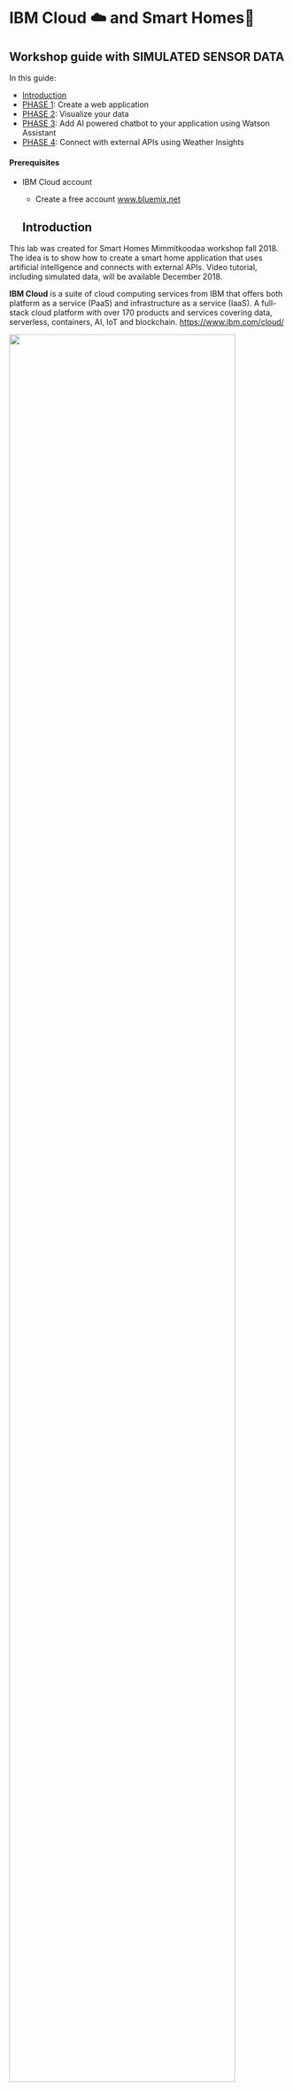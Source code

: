 # IBM Cloud :cloud: and Smart Homes:house_with_garden:
## Workshop guide with SIMULATED SENSOR DATA

In this guide:
  - [Introduction](#introduction)
  - [PHASE 1](#phase-1): Create a web application
  - [PHASE 2](#phase-2): Visualize your data
  - [PHASE 3](#phase-3): Add AI powered chatbot to your application using Watson Assistant 
  - [PHASE 4](#phase-4): Connect with external APIs using Weather Insights

  
  
  #### Prerequisites
- IBM Cloud account
  - Create a free account www.bluemix.net

  ## Introduction 

This lab was created for Smart Homes Mimmitkoodaa workshop fall 2018. The idea is to show how to create a smart home application that uses artificial intelligence and connects with external APIs. 
Video tutorial, including simulated data, will be available December 2018.

**IBM Cloud** is a suite of cloud computing services from IBM that offers both platform as a service (PaaS) and infrastructure as a service (IaaS). A full-stack cloud platform with over 170 products and services covering data, serverless, containers, AI, IoT and blockchain. https://www.ibm.com/cloud/

<img src="/images/IBMCloud.png" width="90%" height="90%">

# PHASE 1
## Create an application

### Step 1. Create a Node-RED application

**Node-RED** is a visual tool for wiring the internet of things - connecting hardware devices, APIs and online services in a new and interesting way. Node-RED provides a browser-based flow editor that makes it easy to wire together flows using the wide range nodes in the palette. Flows can be then deployed to the runtime in a single click.

In a browser navigate to https://bluemix.net
Select '_LOG IN_' then enter your login information and press 'SIGN IN'.  You should see your dashboard. 
Select the '_CATALOG_' view.
![](/images/App1.png?raw=true)
Locate the Internet of things Platform starter service, under Starter Kit, and click on it. This starter kit contains a Cloudant dabatase, SDK for Node.js and the IoT platform. 

<img src="/images/simulation1.png" width="30%" height="30%">

Enter a name for your application, for example: *mysmarthome* (host will automatically be completed). The hostname must be unique on IBM Cloud, so please if you use the example name add your initials or a number. Be creative and try to make a unique name then click '_CREATE_'. 

<img src="/images/simulation2.png" width="100%" height="100%">
 
Your application is now staging and will be up and running in a short while. Click 'OVERVIEW' to see information about your application. 
The application will be ready in a couple of minutes. If you want to check the progress click on the  _LOGS_  icon on the left side menu. Go back to _Overview_ tab to see your app dashboard.

<img src="/images/App3b.png" width="20%" height="20%">

*Note: If you are using Lite accounts your application will be in an awake mode. That means that if after 10 days your application has not been used IBM will stop it.*

When fully staged, click on the _Visit app URL_, next to the green or half green circle, this launches the Node-RED main page.

<img src="/images/App4.png" width="90%" height="90%">
  
Configure your Node-RED editor. In this section, you will set up a username and password to protect your flow. We are working in the public cloud that means that anyone can access your application through a web browser, set a username and password to protect your code.

<img src="/images/App5.png" width="40%" height="40%">

Write an username and a password of your choice and click 'Next'. Remember that it does not have to be related to your IBM Cloud ID. Let the browser remember the password if you are using your own laptop, it will come in handy later. 

<img src="/images/App6.png" width="40%" height="40%">
 
#### Your Node-RED flow is all set! Enter your credentials to access the editor.

<img src="/images/App8.png" width="70%" height="70%">
 
Now click Go to your Node-RED flow editor to open the flow editor.

When using Node-RED we build our apps using this graphical editor interface to wire together the blocks we need. We can simply drag and drop the blocks from the left menu into the workspace in the center of the screen and connect them to create a new flow. 

This starter kit already has a simulation data flow. When you click in the "Send data" node you activate the data flow. Right now it only sends one data set per click, so let's transform the flow to send data every minute.

<img src="/images/simulation3.png" width="70%" height="70%">

Double click in the blue "Send data" node. Setup the node to send data every minute as shown in the image below. Then click on  Done.

<img src="/images/simulation4.png" width="70%" height="70%">

Start sending data by clicking in the left side of the Send Data node. You will see the data flowing in the debug tab on the right side. 

### Step 2: Add new nodes to the Node-RED palette
We are going to add new nodes to the Node-RED palette directly from the Node-RED window. For this lab we need the following nodes:

      - node-red-dashboard
      - node-red-node-openweathermap

In the Node-RED window click on the three lines on the top right corner and in the menu, click on the "Manage palette". This will open the node menu where you can add new nodes to your application. 

<img src="/images/App23.png" width="20%" height="20%">

You will see the nodes that are installed by default and if you go to the 'install' tab you can search for any node package and add it directly to your app.

<img src="/images/App24.png" width="30%" height="30%">
             
Search for the dashboard nodes by writing 'dashboard'. This will return multiple node packages, you need to install the package 'node-red-dashboard'. Find it in the search results and click on install. 

<img src="/images/App25.png" width="30%" height="30%">
 
This will prompt a window to confirm the installation. Click on install and wait few minutes. Click "Done" to close the left side menu. 

<img src="/images/App26.png" width="50%" height="50%">

After few seconds you will see the new nodes in your Node-RED palette.

**Remember to repeat this process to install node-red-node-openweathermap package.** :partly_sunny:

# PHASE 2
## Visualize your data

### Step 3: Import the Node-RED application flow
In this section we will build a simple flow to connect with our sensor data and create a web visualization. 

Copy the content of the **visualization_UI.json** file. Open the file URL. [Visualization UI code](https://raw.githubusercontent.com/sandra-calvo/smarthomes/master/visualization_UI.json) 

Use the keyboard shortcuts to select all content and copy it.
    
  OSx
    <kbd>Cmd</kbd>+<kbd>A</kbd> -->
    <kbd>Cmd</kbd>+<kbd>C</kbd>

  Windows
    <kbd>Ctrl</kbd>+<kbd>A</kbd> -->
    <kbd>Ctrl</kbd>+<kbd>C</kbd>

Import the flow by simply clicking on the 3 white lines on the top right corner of the Node-RED window.  Import - Clipboard.

<img src="/images/App27.png" width="50%" height="50%">

Paste the text you copied from the file. 

<img src="/images/App28.png" width="50%" height="50%">

This flow reads sensor data from the Watson IoT Platform and creates a visualization in your application's user interface. 
The code will create a new tab called Environment with a flow like this:

<img src="/images/flow23.png" width="80%" height="80%">

<img src="/images/flow24.png" width="60%" height="60%">

You will need to do some editing. Double click on the blue IBM IoT node and click on the pen icon. 

<img src="/images/iot1.png" width="40%" height="40%">

The sensors are pre-configured to send data to Watson IoT platform. At this moment all sensors send data to a service created by me (Sandra). Here the credentials to read the data coming from the sensors:

    API KEY: a-jwql3u-qmhoi8sdzy
    API TOKEN: OSxT5QVJYxItsV*K4y

Enter the credentials above to start reading the data from the IoT platform. Then click on _Update_ and _Done_.

<img src="/images/iot2.png" width="40%" height="40%">

To save data into a database double click on blue Environment node. 

<img src="/images/flow25.png" width="60%" height="60%">

The service will automatically connect with your database, included in the Node-RED starter kit, and the sensor data will be stored in a Cloudant database. Then click _Done_.

<img src="/images/db0.png" width="40%" height="40%">

Deploy your application changes from the **Deploy** button on the top right side of the screen. 


### Step 4. Check your web app UI! 
The dashboard nodes added an UI to our Node-RED application. 

<img src="/images/webApp1.png" width="80%" height="80%">

To access the UI go to:
http://yourAppName.eu-gb.mybluemix.net/ui - UK

Remember that if you are in US, Germany Sydney the address will look slightly different:
http://yourAppName.mybluemix.net/ui - US South

http://yourAppName.eu-de.mybluemix.net/ui - Germany

http://yourAppName.au-syd.mybluemix.net/ui - Sydney

**COLOR**

It is also possible to change the looks of your user interface in the dashboard tab. :blush:
In Node-RED go to the Dashboard tab in the left side menu to change the theme of your user interface. 

<img src="/images/color1.png" width="40%" height="40%">

Click on the color and select the main color for your web app. You can change the Light, dark or even custom template to customize the colors of your app. 

**Fantastic! Your web app is ready.** 
Now you can observe your Smart Home dashboard. :+1:


# PHASE 3
## Add AI-powered chatbot to your application using Watson Assistant

In this phase we are going to add a chatbot to our application, powered by Watson Assistant. Through the chatbot you will be able to get information about the sensor data in your "Smart Home" environment. 

### Step 5. Create Watson Assistant service on IBM Cloud
With IBM Watson™ Assistant service you can build a solution that understands natural-language input and uses machine learning to respond to customers in a way that simulates a conversation between humans.

Go to your IBM Cloud account and open the catalog. Look for Watson Assistant service and click on it.

<img src="/images/WA1.png" width="50%" height="50%">

Choose the region and space where you want the service to be created. In new accounts it will automatically select your resource group, usually named as default. 
You don't need to change the name if you don't want to, just click on 'Create'. 
![](/images/WA2.png?raw=true)

### Step 6. Import a conversation
Once the service is created click on 'Launch tool' to access it. 

<img src="/images/WA3.png" width="60%" height="60%">

In the home tab you have videos and tutorials on how to get started building dialoges. Feel free to explore them. 
Let's move to the Skills tab.

<img src="/images/WA5b.png" width="50%" height="50%">
 

The natural-language processing happens inside a skill, which is a container for all of the artifacts that define the conversation flow for an application.

You can create a new skill and start from scratch or import an existing conversation. 
Download assistant conversation from here: https://ibm.box.com/v/assistantUI 

Click on the 'Create new' button and then click on the import skill tab.

<img src="/images/WA6b.png" width="30%" height="30%">

When you import a skill, you can choose to import only the intents and entities, which can be useful if you want to build a new dialog using the same training data. In this case we will import everything. Click on 'Choose JSON file ' button and find the file you just downloaded. Then click on Import.

<img src="/images/WA7b.png" width="50%" height="50%">

### Step 7. Test your dialog
As you make changes to your dialog, you can test it at any time to see how it responds to input.
From the Dialog tab, click the conversation bubble icon. In the chat panel, type some text and then press Enter.
Check the response to see if the dialog correctly interpreted your input and chose the right response. 

The chat window indicates what intents and entities were recognized in the input. In the dialog editor pane, the currently active node is highlighted
Feel free to create new intents for your bot.
![](/images/WA8.png?raw=true)

### Step 8. Get Watson Assistant credentials 
Once you have tested the dialoge, it's time to collect the credentials to take them to our Node-RED application. 
Click on the Skills name and go back to the Skills overview. 

<img src="/images/WA-1.png" width="40%" height="40%">

Click on the 3 dots in your IoT-Assistant to open a menu and then click on View API details. 

<img src="/images/WA-2.png" width="40%" height="40%">

Copy the credentials and save them for later. You will need the Workspace ID (skill), username ('apikey') and password. 

<img src="/images/WA-3.png" width="60%" height="60%">

### Step 9. Build a Node-RED flow to connect with Watson Assistant
**Back to Node-RED window**

Open a new tab in Node-RED by clicking on the **+** sign. 

<img src="/images/newflow.png" width="40%" height="40%">

Now copy the content of the **assistant_UI.json** file. Open the file URL. [Assistant UI code](https://raw.githubusercontent.com/sandra-calvo/smarthomes/master/assistant_UI.json) 

Use the keyboard shortcuts to select all content and copy it. 
    
  OSx
    <kbd>Cmd</kbd>+<kbd>A</kbd> -->
    <kbd>Cmd</kbd>+<kbd>C</kbd>

  Windows
    <kbd>Ctrl</kbd>+<kbd>A</kbd> -->
    <kbd>Ctrl</kbd>+<kbd>C</kbd>

Import the flow by simply clicking on the 3 white lines on the top right corner of the Node-RED window. Import -> Clipboard. Paste the content in the Flow 2 tab. 
This is the flow we are importing:

<img src="/images/flow21.png" width="100%" height="100%">

Time to do some editing! :smiley:

Double click on the **blue** assistant node to edit the node with your own credentials saved in the previous step. 
Add your username, password and workspace ID.  

<img src="/images/WA12.png" width="40%" height="40%">

Finally we need to confirm that the blue IoT node is reading the data correctly. Double click on the blue IBM IoT node and click on the pen icon. If you see the credentials all should work, if the credentials are missing add the API key and API token shown below.  

    API KEY: a-jwql3u-qmhoi8sdzy
    API TOKEN: OSxT5QVJYxItsV*K4y

Once you have edited all the nodes click on the _Deploy_ button to save the changes in your application.

### Step 10. Check the final result! 
Go back to the UI and talk with your bot! 
Change the tab by clicking on the three lines and going to the Assistant tab.

<img src="/images/tab.png" width="10%" height="10%">

You can ask the bot about IoT and even ask what is the temperature in the room. The bot is connected to the sensors in your "Smart Home" environment. 

Remember, to go back to your web app (in UK region)
http://yourAppName.eu-gb.mybluemix.net/ui - UK

<img src="/images/webApp2.png" width="60%" height="60%">


# PHASE 4
## Connect with external APIs like Weather

You can connect your application with any available API. In this case we are going to connect Watson Assistant to the weather data. This way our bot will be able to tell us the weather anywhere in the world. 

Normally, I would use **Weather Company Data** service available on IBM Cloud. This service lets you integrate weather data from The Weather Company into your application. It has a free tier, but it is not available for Lite accounts. 
If you have an upgraded account you can use the Weather Company service. Feel free to ask me for the code. :blush: 

For this lab we are using Open Weather Map data https://openweathermap.org/. 
Note: An API key is required to use these nodes. You can register and obtain your own API key, or use the one available for this workshop. 

Copy the content of the **weather_UI.json** file. Open the file URL. [Weather UI code](https://raw.githubusercontent.com/sandra-calvo/smarthomes/master/weather_UI.json) 

Use the keyboard shortcuts to select all content and copy it. 
    
  OSx
    <kbd>Cmd</kbd>+<kbd>A</kbd> -->
    <kbd>Cmd</kbd>+<kbd>C</kbd>

  Windows
    <kbd>Ctrl</kbd>+<kbd>A</kbd> -->
    <kbd>Ctrl</kbd>+<kbd>C</kbd>

Import the flow to Node-RED by simply clicking on the 3 white lines on the top right corner of the Node-RED window. 
Import -> Clipboard. **Paste the content to the Flow 2 tab.**
This is the flow we are importing:

<img src="/images/flow27.png" width="70%" height="70%">

This flow gets weather information from Open Weather Map API. The location comes through the chatbot from the user. Then the city name goes to Google Maps API to get the coordinates and longitude & latitude are sent to the weather service. Finally it is visualized in the UI. 

**Remember** Connect the node "Weather response" with the node "Bot response".

<img src="/images/completeflow.png" width="80%" height="80%">

We need to edit the yellow Open Weather Map node and add the API key. 

    API KEY: 3a1ac87a062142df79f4177302bd7ab9
    
Now connect the grey link node coming from the Switch node with the grey link node starting the weather flow. To do that double click on the grey link node:

<img src="/images/node2.png" width="10%" height="10%">

Connect weather-In with weather-Out and click on _Done_.

<img src="/images/weather.png" width="50%" height="50%">

Lastly we need to edit the location of the weather widget in our user interface. 
Click on the dashboard tab in the left side menu and you will see there is two Assistant tab. One contains the bot and last value visualization, created in the last phase, and the other contains the weather.

<img src="/images/widget1.png" width="50%" height="50%">

Drag the weather widget to the Assistant above so it's part of the same tab than the other widgets. It should now look like this:

<img src="/images/widget2.png" width="50%" height="50%">


Click on _Deploy_ and go to the UI to check the changes! Now your UI should look like this:

<img src="/images/webApp3.png" width="70%" height="70%">

**Congrats!** You finished the lab. :clap:
Here, take a :lollipop:. You deserve it!! 
